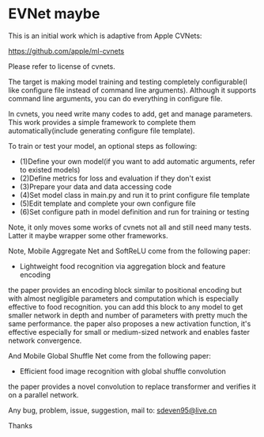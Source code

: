 # EVNet maybe

This is an initial work which is adaptive from Apple CVNets:

https://github.com/apple/ml-cvnets

Please refer to license of cvnets.

The target is making model training and testing completely configurable(I like configure file instead of command line arguments). Although it supports command line arguments, you can do everything in configure file.

In cvnets, you need write many codes to add, get and manage parameters. This work provides a simple framework to complete them automatically(include generating configure file template).

To train or test your model, an optional steps as following:

   * (1)Define your own model(if you want to add automatic arguments, refer to existed models)
   * (2)Define metrics for loss and evaluation if they don't exist
   * (3)Prepare your data and data accessing code
   * (4)Set model class in main.py and run it to print configure file template
   * (5)Edit template and complete your own configure file
   * (6)Set configure path in model definition and run for training or testing

Note, it only moves some works of cvnets not all and still need many tests. Latter it maybe wrapper some other frameworks.


Note, Mobile Aggregate Net and SoftReLU come from the following paper:

   * Lightweight food recognition via aggregation block and feature encoding

the paper provides an encoding block similar to positional encoding but with almost negligible parameters and computation which is especially effective to food recognition. you can add this block to any model to get smaller network in depth and number of parameters with pretty much the same performance.
the paper also proposes a new activation function, it's effective especially for small or medium-sized network and enables faster network convergence.

And Mobile Global Shuffle Net come from the following paper:

   * Efficient food image recognition with global shuffle convolution

the paper provides a novel convolution to replace transformer and verifies it on a parallel network. 

Any bug, problem, issue, suggestion, mail to: sdeven95@live.cn

Thanks






